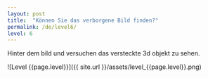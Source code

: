 ```yaml
---
layout: post
title:  "Können Sie das verborgene Bild finden?"
permalink: /de/level6/
level: 6
---
```

Hinter dem bild und versuchen das versteckte 3d objekt zu sehen.

![Level {{page.level}}]({{ site.url }}/assets/level_{{page.level}}.png)